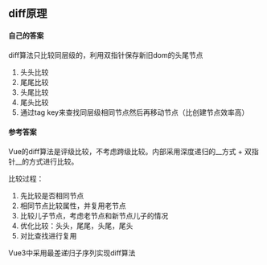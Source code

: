 ## diff原理
#### 自己的答案  
diff算法只比较同层级的，利用双指针保存新旧dom的头尾节点
1. 头头比较
2. 尾尾比较
3. 头尾比较
4. 尾头比较
5. 通过tag key来查找同层级相同节点然后再移动节点（比创建节点效率高）


#### 参考答案
Vue的diff算法是评级比较，不考虑跨级比较。内部采用深度递归的__方式 + 双指针__的方式进行比较。

比较过程：
1. 先比较是否相同节点
2. 相同节点比较属性，并复用老节点
3. 比较儿子节点，考虑老节点和新节点儿子的情况
4. 优化比较：头头，尾尾，头尾，尾头
5. 对比查找进行复用

Vue3中采用最差递归子序列实现diff算法
